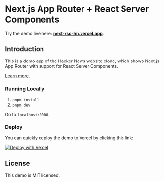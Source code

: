 # Next.js App Router + React Server Components

Try the demo live here: [**next-rsc-hn.vercel.app**](https://next-rsc-hn.vercel.app).

## Introduction

This is a demo app of the Hacker News website clone, which shows Next.js App Router with support for React Server Components.

[Learn more](https://nextjs.org/docs/getting-started/react-essentials#server-components).

### Running Locally

1. `pnpm install`
2. `pnpm dev`

Go to `localhost:3000`.

### Deploy

You can quickly deploy the demo to Vercel by clicking this link:

[![Deploy with Vercel](https://vercel.com/button)](https://vercel.com/templates/next.js/react-server-components)

## License

This demo is MIT licensed.
